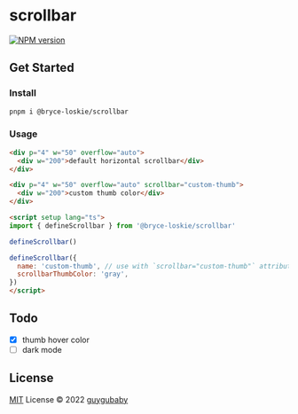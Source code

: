 # scrollbar

[![NPM version](https://img.shields.io/npm/v/@bryce-loskie/scrollbar?color=a1b858&label=)](https://www.npmjs.com/package/@bryce-loskie/scrollbar)

## Get Started

### Install

```bash
pnpm i @bryce-loskie/scrollbar
```

### Usage

```html
<div p="4" w="50" overflow="auto">
  <div w="200">default horizontal scrollbar</div>
</div>

<div p="4" w="50" overflow="auto" scrollbar="custom-thumb">
  <div w="200">custom thumb color</div>
</div>

<script setup lang="ts">
import { defineScrollbar } from '@bryce-loskie/scrollbar'

defineScrollbar()

defineScrollbar({
  name: 'custom-thumb', // use with `scrollbar="custom-thumb"` attribute
  scrollbarThumbColor: 'gray',
})
</script>
```

## Todo

- [x] thumb hover color
- [ ] dark mode

## License

[MIT](./LICENSE) License © 2022 [guygubaby](https://github.com/guygubaby)
